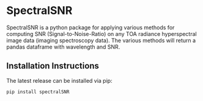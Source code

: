 # SpectralSNR


SpectralSNR is a python package for applying various methods for computing SNR (Signal-to-Noise-Ratio) on any TOA radiance hyperspectral image data (imaging spectroscopy data). The various methods will return a pandas dataframe with wavelength and SNR. 

## Installation Instructions

The latest release can be installed via pip:

`pip install spectralSNR`
